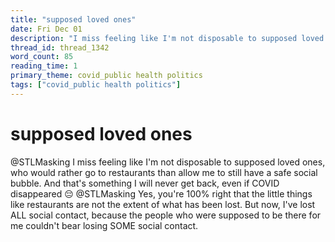 ```yaml
---
title: "supposed loved ones"
date: Fri Dec 01
description: "I miss feeling like I'm not disposable to supposed loved ones, who would rather go to restaurants than allow me to still have a safe social bubble."
thread_id: thread_1342
word_count: 85
reading_time: 1
primary_theme: covid_public health politics
tags: ["covid_public health politics"]
---
```


# supposed loved ones

@STLMasking I miss feeling like I'm not disposable to supposed loved ones, who would rather go to restaurants than allow me to still have a safe social bubble. And that's something I will never get back, even if COVID disappeared 😔 @STLMasking Yes, you're 100% right that the little things like restaurants are not the extent of what has been lost. But now, I've lost ALL social contact, because the people who were supposed to be there for me couldn't bear losing SOME social contact.